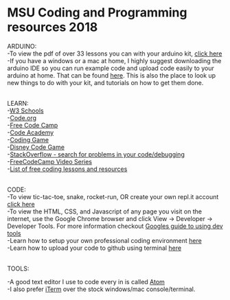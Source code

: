 # MSU Coding and Programming resources 2018

ARDUINO:<br />
-To view the pdf of over 33 lessons you can with your arduino kit, [click here](http://mthackathon.info/resources/The-Most-Complete-Starter-Kit-for-UNO-V1.0.17.3.6.pdf)<br />
-If you have a windows or a mac at home, I highly suggest downloading the arduino IDE so you can run example code and upload code easily to your arduino at home. That can be found [here](https://www.arduino.cc/en/Main/Software). This is also the place to look up new things to do with your kit, and tutorials on how to get them done.<br /><br />

LEARN:<br />
-[W3 Schools](https://www.w3schools.com/)<br />
-[Code.org](https://code.org/)<br />
-[Free Code Camp](https://learn.freecodecamp.org/)<br />
-[Code Academy](https://www.codecademy.com/)<br />
-[Coding Game](https://www.codingame.com/start)<br />
-[Disney Code Game](http://partners.disney.com/hour-of-code)<br />
-[StackOverflow - search for problems in your code/debugging](https://stackoverflow.com/)<br />
-[FreeCodeCamp Video Series](https://www.youtube.com/channel/UC8butISFwT-Wl7EV0hUK0BQ/playlists)<br />
-[List of free coding lessons and resources](https://learntocodewith.me/posts/code-for-free/)<br /><br />

CODE:<br />
-To view tic-tac-toe, snake, rocket-run, OR create your own repl.it account [click here](https://repl.it/@mckinney99)<br />
-To view the HTML, CSS, and Javascript of any page you visit on the internet, use the Google Chrome browser and click View -> Developer -> Developer Tools. For more information checkout [Googles guide to using dev tools](https://developers.google.com/web/tools/chrome-devtools/)<br />
-Learn how to setup your own professional coding environment [here](https://developer.mozilla.org/en-US/docs/Learn/Server-side/Express_Nodejs/development_environment)<br />
-Learn how to upload your code to github using terminal [here](https://docs.gitlab.com/ee/gitlab-basics/start-using-git.html)<br /><br />

TOOLS:<br />

-A good text editor I use to code every in is called [Atom](https://atom.io/)<br />
-I also prefer [iTerm](https://www.iterm2.com/) over the stock windows/mac console/terminal. <br />









